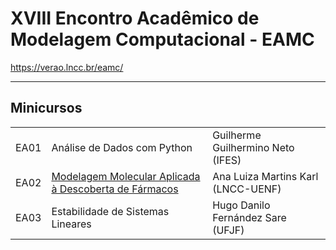 # XVIII Encontro Acadêmico de Modelagem Computacional - EAMC

https://verao.lncc.br/eamc/


---

## Minicursos

|  |  |  |
| --- | --- | --- |
| EA01 | Análise de Dados com Python | Guilherme Guilhermino Neto (IFES) |
| EA02 | [Modelagem Molecular Aplicada à Descoberta de Fármacos](https://github.com/cintia-shinoda/bioinfo/tree/master/01-Model-Molec-Aplic-Farmacos) | Ana Luiza Martins Karl (LNCC-UENF) |
| EA03 | Estabilidade de Sistemas Lineares | Hugo Danilo Fernández Sare (UFJF) |